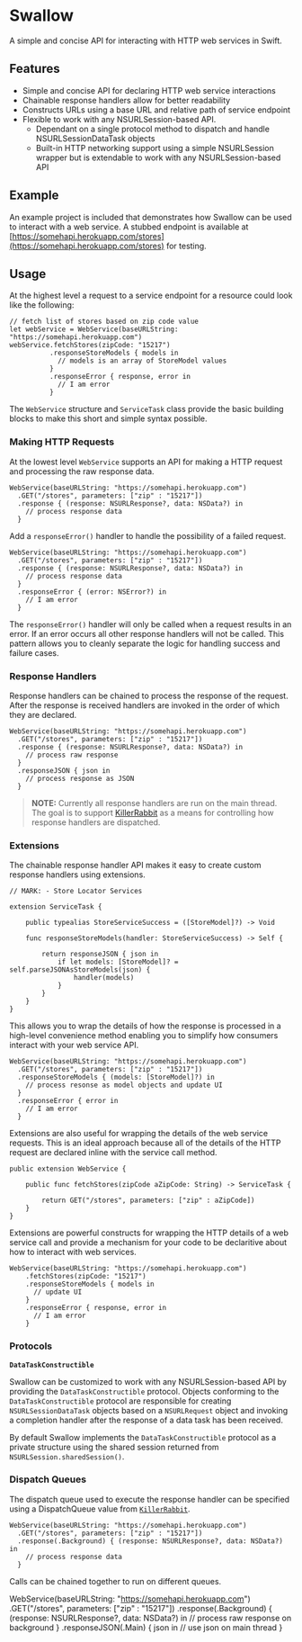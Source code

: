

# Swallow

A simple and concise API for interacting with HTTP web services in Swift.

## Features

- Simple and concise API for declaring HTTP web service interactions
- Chainable response handlers allow for better readability
- Constructs URLs using a base URL and relative path of service endpoint
- Flexible to work with any NSURLSession-based API.
  + Dependant on a single protocol method to dispatch and handle NSURLSessionDataTask objects
  + Built-in HTTP networking support using a simple NSURLSession wrapper but is extendable to work with any NSURLSession-based API

## Example

An example project is included that demonstrates how Swallow can be used to interact with a web service. A stubbed endpoint is available at [https://somehapi.herokuapp.com/stores](https://somehapi.herokuapp.com/stores) for testing.

## Usage

At the highest level a request to a service endpoint for a resource could look like the following:

```
// fetch list of stores based on zip code value
let webService = WebService(baseURLString: "https://somehapi.herokuapp.com")
webService.fetchStores(zipCode: "15217")
          .responseStoreModels { models in
            // models is an array of StoreModel values
          }
          .responseError { response, error in
            // I am error
          }
```

The `WebService` structure and `ServiceTask` class provide the basic building blocks to make this short and simple syntax possible.

### Making HTTP Requests

At the lowest level `WebService` supports an API for making a HTTP request and processing the raw response data.

```
WebService(baseURLString: "https://somehapi.herokuapp.com")
  .GET("/stores", parameters: ["zip" : "15217"])
  .response { (response: NSURLResponse?, data: NSData?) in
    // process response data
  }
```

Add a `responseError()` handler to handle the possibility of a failed request.

```
WebService(baseURLString: "https://somehapi.herokuapp.com")
  .GET("/stores", parameters: ["zip" : "15217"])
  .response { (response: NSURLResponse?, data: NSData?) in
    // process response data
  }
  .responseError { (error: NSError?) in
    // I am error
  }
```

The `responseError()` handler will only be called when a request results in an error. If an error occurs all other response handlers will not be called. This pattern allows you to cleanly separate the logic for handling success and failure cases.

### Response Handlers

Response handlers can be chained to process the response of the request. After the response is received handlers are invoked in the order of which they are declared.

```
WebService(baseURLString: "https://somehapi.herokuapp.com")
  .GET("/stores", parameters: ["zip" : "15217"])
  .response { (response: NSURLResponse?, data: NSData?) in
    // process raw response
  }
  .responseJSON { json in
    // process response as JSON
  }
```

> **NOTE:**
> Currently all response handlers are run on the main thread. The goal is to support [KillerRabbit](https://github.com/TheHolyGrail/KillerRabbit) as a means for controlling how response handlers are dispatched.

### Extensions

The chainable response handler API makes it easy to create custom response handlers using extensions.

```
// MARK: - Store Locator Services

extension ServiceTask {
    
    public typealias StoreServiceSuccess = ([StoreModel]?) -> Void
    
    func responseStoreModels(handler: StoreServiceSuccess) -> Self {
        
        return responseJSON { json in
            if let models: [StoreModel]? = self.parseJSONAsStoreModels(json) {
                handler(models)
            }
        }
    }
}
```

This allows you to wrap the details of how the response is processed in a high-level convenience method enabling you to simplify how consumers interact with your web service API.

```
WebService(baseURLString: "https://somehapi.herokuapp.com")
  .GET("/stores", parameters: ["zip" : "15217"])
  .responseStoreModels { (models: [StoreModel]?) in
    // process resonse as model objects and update UI
  }
  .responseError { error in
    // I am error
  }
```

Extensions are also useful for wrapping the details of the web service requests. This is an ideal approach because all of the details of the HTTP request are declared inline with the service call method.

```
public extension WebService {
    
    public func fetchStores(zipCode aZipCode: String) -> ServiceTask {
        
        return GET("/stores", parameters: ["zip" : aZipCode])
    }
}
```

Extensions are powerful constructs for wrapping the HTTP details of a web service call and provide a mechanism for your code to be declaritive about how to interact with web services.

```
WebService(baseURLString: "https://somehapi.herokuapp.com")
    .fetchStores(zipCode: "15217")
    .responseStoreModels { models in
      // update UI
    }
    .responseError { response, error in
      // I am error
    }
```

### Protocols

**`DataTaskConstructible`**

Swallow can be customized to work with any NSURLSession-based API by providing the `DataTaskConstructible` protocol. Objects conforming to the `DataTaskConstructible` protocol are responsible for creating `NSURLSessionDataTask` objects based on a `NSURLRequest` object and invoking a completion handler after the response of a data task has been received.

By default Swallow implements the `DataTaskConstructible` protocol as a private structure using the shared session returned from `NSURLSession.sharedSession()`. 


### Dispatch Queues

The dispatch queue used to execute the response handler can be specified using a DispatchQueue value from [`KillerRabbit`](https://github.com/TheHolyGrail/KillerRabbit).

```
WebService(baseURLString: "https://somehapi.herokuapp.com")
  .GET("/stores", parameters: ["zip" : "15217"])
  .response(.Background) { (response: NSURLResponse?, data: NSData?) in
    // process response data
  }
```


Calls can be chained together to run on different queues.

WebService(baseURLString: "https://somehapi.herokuapp.com")
  .GET("/stores", parameters: ["zip" : "15217"])
  .response(.Background) { (response: NSURLResponse?, data: NSData?) in
    // process raw response on background
  }
  .responseJSON(.Main) { json in
    // use json on main thread
  }
```
